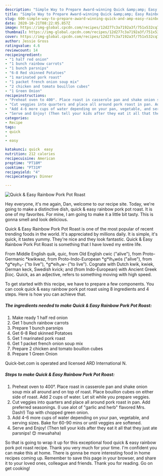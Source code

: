```yaml
---
description: "Simple Way to Prepare Award-winning Quick &amp;amp; Easy Rainbow Pork Pot Roast"
title: "Simple Way to Prepare Award-winning Quick &amp;amp; Easy Rainbow Pork Pot Roast"
slug: 600-simple-way-to-prepare-award-winning-quick-and-amp-easy-rainbow-pork-pot-roast
date: 2020-10-21T08:22:05.857Z
image: https://img-global.cpcdn.com/recipes/12d277c3a7192a3f/751x532cq70/quick-easy-rainbow-pork-pot-roast-recipe-main-photo.jpg
thumbnail: https://img-global.cpcdn.com/recipes/12d277c3a7192a3f/751x532cq70/quick-easy-rainbow-pork-pot-roast-recipe-main-photo.jpg
cover: https://img-global.cpcdn.com/recipes/12d277c3a7192a3f/751x532cq70/quick-easy-rainbow-pork-pot-roast-recipe-main-photo.jpg
author: Jessie Gross
ratingvalue: 4.6
reviewcount: 14
recipeingredient:
- "1 half red onion"
- "1 bunch rainbow carrots"
- "1 bunch parsnips"
- "6-8 Red skinned Potatoes"
- "1 marinated pork roast"
- "1 packet french onion soup mix"
- "2 chicken and tomato bouillon cubes"
- "1 Green Onion"
recipeinstructions:
- "Preheat oven to 400°. Place roast in casserole pan and shake onion soup mix all around and on top of roast. Place bouillon cubes on either side of roast. Add 2 cups of water. Let sit while you prepare veggies."
- "Cut veggies into quarters and place all around pork roast in pan. Add preferred seasonings. (I use alot of &#34;garlic and herb&#34; flavored Mrs. Dash!) Top with chopped green onion."
- "Add 4-6 more cups of water depending on your pan, vegetable, and serving sizes. Bake for 60-90 mins or until veggies are softened."
- "Serve and Enjoy! (Then tell your kids after they eat it all that they just ate parsnips! 😊 mwuahaha)"
categories:
- Recipe
tags:
- quick
- 
- easy

katakunci: quick  easy 
nutrition: 212 calories
recipecuisine: American
preptime: "PT18M"
cooktime: "PT31M"
recipeyield: "4"
recipecategory: Dinner

---
```



![Quick &amp; Easy Rainbow Pork Pot Roast](https://img-global.cpcdn.com/recipes/12d277c3a7192a3f/751x532cq70/quick-easy-rainbow-pork-pot-roast-recipe-main-photo.jpg)

Hey everyone, it's me again, Dan, welcome to our recipe site. Today, we're going to make a distinctive dish, quick &amp; easy rainbow pork pot roast. It is one of my favorites. For mine, I am going to make it a little bit tasty. This is gonna smell and look delicious.

Quick &amp; Easy Rainbow Pork Pot Roast is one of the most popular of recent trending foods in the world. It's appreciated by millions daily. It is simple, it's quick, it tastes yummy. They're nice and they look fantastic. Quick &amp; Easy Rainbow Pork Pot Roast is something that I have loved my entire life.

From Middle English quik, quic, from Old English cwic (&#34;alive&#34;), from Proto-Germanic *kwikwaz, from Proto-Indo-European *gʷih₃wós (&#34;alive&#34;), from *gʷeyh₃- (&#34;to live&#34;), *gʷeih₃w- (&#34;to live&#34;). Cognate with Dutch kwik, kwiek, German keck, Swedish kvick; and (from Indo-European) with Ancient Greek βίος. Quick, as an adjective, refers to something moving with high speed.


To get started with this recipe, we have to prepare a few components. You can cook quick &amp; easy rainbow pork pot roast using 8 ingredients and 4 steps. Here is how you can achieve that.

<!--inarticleads1-->

##### The ingredients needed to make Quick &amp; Easy Rainbow Pork Pot Roast:

1. Make ready 1 half red onion
1. Get 1 bunch rainbow carrots
1. Prepare 1 bunch parsnips
1. Get 6-8 Red skinned Potatoes
1. Get 1 marinated pork roast
1. Get 1 packet french onion soup mix
1. Prepare 2 chicken and tomato bouillon cubes
1. Prepare 1 Green Onion


Quick-bet.com is operated and licensed ARD International N. 

<!--inarticleads2-->

##### Steps to make Quick &amp; Easy Rainbow Pork Pot Roast:

1. Preheat oven to 400°. Place roast in casserole pan and shake onion soup mix all around and on top of roast. Place bouillon cubes on either side of roast. Add 2 cups of water. Let sit while you prepare veggies.
1. Cut veggies into quarters and place all around pork roast in pan. Add preferred seasonings. (I use alot of &#34;garlic and herb&#34; flavored Mrs. Dash!) Top with chopped green onion.
1. Add 4-6 more cups of water depending on your pan, vegetable, and serving sizes. Bake for 60-90 mins or until veggies are softened.
1. Serve and Enjoy! (Then tell your kids after they eat it all that they just ate parsnips! 😊 mwuahaha)




So that is going to wrap it up for this exceptional food quick &amp; easy rainbow pork pot roast recipe. Thank you very much for your time. I'm confident you can make this at home. There is gonna be more interesting food in home recipes coming up. Remember to save this page in your browser, and share it to your loved ones, colleague and friends. Thank you for reading. Go on get cooking!
